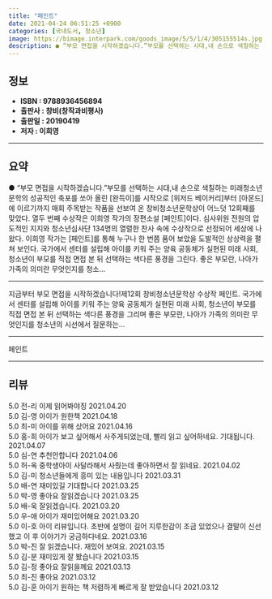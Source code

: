 ```yaml
---
title: "페인트"
date: 2021-04-24 06:51:25 +0900
categories: [국내도서, 청소년]
image: https://bimage.interpark.com/goods_image/5/5/1/4/305155514s.jpg
description: ● “부모 면접을 시작하겠습니다.”부모를 선택하는 시대,내 손으로 색칠하는 미래청소년문학의 성공적인 축포를 쏘아 올린 [완득이]를 시작으로 [위저드 베이커리]부터 [아몬드]에 이르기까지 매회 주목받는 작품을 선보여 온 창비청소년문학상이 어느덧 12회째를 맞았다. 열두 번째 수상작은 이
---
```


## **정보**

- **ISBN : 9788936456894**
- **출판사 : 창비(창작과비평사)**
- **출판일 : 20190419**
- **저자 : 이희영**

------



## **요약**

●  “부모 면접을 시작하겠습니다.”부모를 선택하는 시대,내 손으로 색칠하는 미래청소년문학의 성공적인 축포를 쏘아 올린 [완득이]를 시작으로 [위저드 베이커리]부터 [아몬드]에 이르기까지 매회 주목받는 작품을 선보여 온 창비청소년문학상이 어느덧 12회째를 맞았다. 열두 번째 수상작은 이희영 작가의 장편소설 [페인트]이다. 심사위원 전원의 압도적인 지지와 청소년심사단 134명의 열렬한 찬사 속에 수상작으로 선정되어 세상에 나왔다. 이희영 작가는 [페인트]를 통해 누구나 한 번쯤 품어 보았을 도발적인 상상력을 펼쳐 보인다. 국가에서 센터를 설립해 아이를 키워 주는 양육 공동체가 실현된 미래 사회, 청소년이 부모를 직접 면접 본 뒤 선택하는 색다른 풍경을 그린다. 좋은 부모란, 나아가 가족의 의미란 무엇인지를 청소...

------

지금부터 부모 면접을 시작하겠습니다!제12회 창비청소년문학상 수상작 페인트. 국가에서 센터를 설립해 아이를 키워 주는 양육 공동체가 실현된 미래 사회, 청소년이 부모를 직접 면접 본 뒤 선택하는 색다른 풍경을 그리며 좋은 부모란, 나아가 가족의 의미란 무엇인지를 청소년의 시선에서 질문하는... 

------


페인트 

------


## **리뷰** 

5.0 전-리 이제 읽어봐야징 2021.04.20 <br/>5.0 김-영 아이가 원한책 2021.04.18 <br/>5.0 최-미 아이를 위해 샀어요 2021.04.16 <br/>5.0 홍-희 아이가 보고 싶어해서 사주게되었는데, 빨리 읽고 싶어하네요.
기대됩니다. 2021.04.07 <br/>5.0 심-연 추천안합니다 2021.04.06 <br/>5.0 허-옥 중학생아이 사달라해서 사줬는데 좋아하면서 잘 읽네요. 2021.04.02 <br/>5.0 김-미 청소년들에게 흥미 있는 내용입니다 2021.03.31 <br/>5.0 배-연 재미있길 기대합니다 2021.03.25 <br/>5.0 박-영 좋아요 잘읽겠습니다 2021.03.25 <br/>5.0 배-욱 잘읽겠습니다. 2021.03.20 <br/>5.0 우-애 아이가 재미있어해요 2021.03.20 <br/>5.0 이-호 아이 리뷰입니다.
초반에 설명이 길어 지루한감이 조금 있었으나
결말이 신선했고 이 후 이야기가 궁금하다네요. 2021.03.16 <br/>5.0 박-진 잘 읽겠습니다. 재밌어 보여요. 2021.03.15 <br/>5.0 김-분 재미있게 잘 봤습니다  2021.03.15 <br/>5.0 김-정 좋아요 잘읽을께요 2021.03.13 <br/>5.0 최-진 좋아요 2021.03.12 <br/>5.0 김-훈 아이기 원하는 책  저렴하게 빠르게 잘 받았습니다  2021.03.12 <br/>